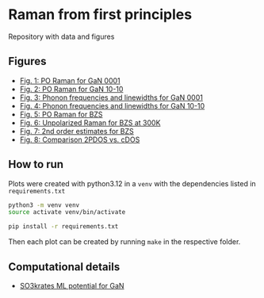 Raman from first principles
===

Repository with data and figures

## Figures

- [Fig. 1: PO Raman for GaN 0001](./figure_01/README.md)
- [Fig. 2: PO Raman for GaN 10-10](./figure_02/README.md)
- [Fig. 3: Phonon frequencies and linewidths for GaN 0001](./figure_03/README.md)
- [Fig. 4: Phonon frequencies and linewidths for GaN 10-10](./figure_04/README.md)
- [Fig. 5: PO Raman for BZS](./figure_05/README.md)
- [Fig. 6: Unpolarized Raman for BZS at 300K](./figure_06/README.md)
- [Fig. 7: 2nd order estimates for BZS](./figure_07/README.md)
- [Fig. 8: Comparison 2PDOS vs. cDOS](./figure_08/README.md)

## How to run

Plots were created with python3.12 in a `venv` with the dependencies listed in `requirements.txt`

```bash
python3 -m venv venv
source activate venv/bin/activate

pip install -r requirements.txt
```

Then each plot can be created by running `make` in the respective folder.

## Computational details

- [SO3krates ML potential for GaN](./info/SO3krates/README.md)

